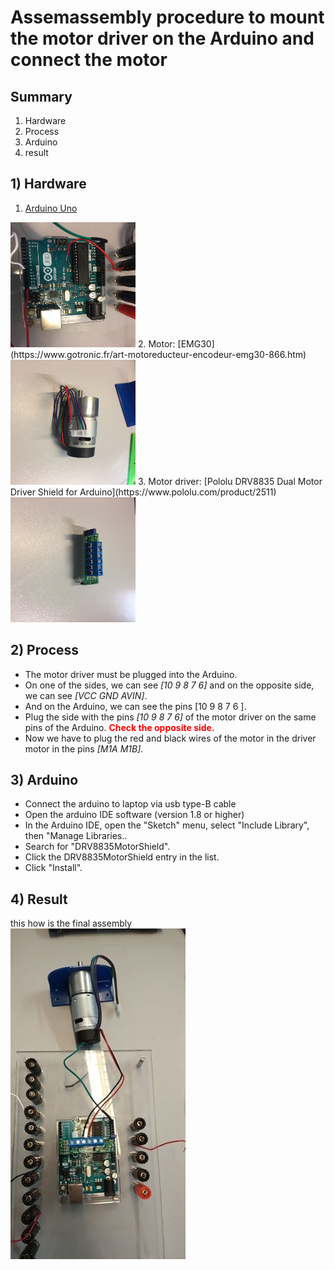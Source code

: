 # Assemassembly procedure to mount the motor driver on the Arduino and connect the motor

## Summary
1. Hardware
2. Process
3. Arduino
4. result

## 1) Hardware
1. [Arduino Uno](https://store.arduino.cc/)<br />
<img src="./arduino.jpg" width="200px" height="200px" />
2. Motor: [EMG30](https://www.gotronic.fr/art-motoreducteur-encodeur-emg30-866.htm)<br />
<img src="../assembly motor/picture/piece_motor.jpg" width="200px" height="200px" />
3. Motor driver: [Pololu DRV8835 Dual Motor Driver Shield for Arduino](https://www.pololu.com/product/2511)<br />
<img src="./motor driver.jpg" width="200px" height="200px" />

## 2) Process
- The motor driver must be plugged into the Arduino.
- On one of the sides, we can see *[10 9 8 7 6]* and on the opposite side, we can see *[VCC GND AVIN]*.
- And on the Arduino, we can see the pins [10 9 8 7 6 ].
- Plug the side with the pins *[10 9 8 7 6]* of the motor driver on the same pins of the Arduino.
<span style="color:red">**Check the opposite side.**</span>
- Now we have to plug the red and black wires of the motor in the driver motor in the pins *[M1A M1B]*.

## 3) Arduino
- Connect the arduino to laptop via usb type-B cable
- Open the arduino IDE software (version 1.8 or higher)
- In the Arduino IDE, open the "Sketch" menu, select "Include Library", then "Manage Libraries..
- Search for "DRV8835MotorShield".
- Click the DRV8835MotorShield entry in the list.
- Click "Install".


## 4) Result
this how is the final assembly<br />
<img src="./final.jpg" />